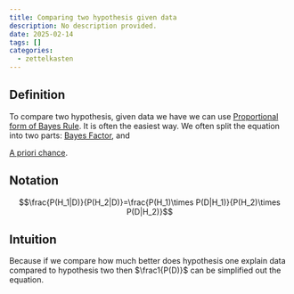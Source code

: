 ```yaml
---
title: Comparing two hypothesis given data
description: No description provided.
date: 2025-02-14
tags: []
categories:
  - zettelkasten
---
```


## Definition

To compare two hypothesis, given data we have we can use [Proportional form of Bayes Rule](Proportional%20form%20of%20Bayes%20Rule.md). It is often the easiest way. We often split the equation into two parts: [Bayes Factor](Bayes%20Factor.md), and 

[A priori chance](A%20priori%20chance.md).

## Notation

$$\frac{P(H_1|D)}{P(H_2|D)}=\frac{P(H_1)\times P(D|H_1)}{P(H_2)\times P(D|H_2)}$$

## Intuition

Because if we compare how much better does hypothesis one explain data compared to hypothesis two then $\frac1{P(D)}$ can be simplified out the equation.

